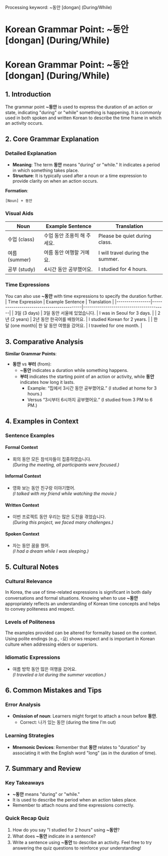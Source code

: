 Processing keyword: ~동안 [dongan] (During/While)
# Korean Grammar Point: ~동안 [dongan] (During/While)
# Korean Grammar Point: ~동안 [dongan] (During/While)
## 1. Introduction
The grammar point **~동안** is used to express the duration of an action or state, indicating "during" or "while" something is happening. It is commonly used in both spoken and written Korean to describe the time frame in which an activity occurs.
## 2. Core Grammar Explanation
### Detailed Explanation
- **Meaning**: The term **동안** means "during" or "while." It indicates a period in which something takes place.
- **Structure**: It is typically used after a noun or a time expression to provide clarity on when an action occurs.
  
**Formation**: 
```
[Noun] + 동안
```
### Visual Aids
| Noun      | Example Sentence                  | Translation                     |
|-----------|----------------------------------|---------------------------------|
| 수업 (class) | 수업 동안 조용히 해 주세요.     | Please be quiet during class.   |
| 여름 (summer) | 여름 동안 여행할 거예요.      | I will travel during the summer. |
| 공부 (study) | 4시간 동안 공부했어요.         | I studied for 4 hours.           |
### Time Expressions
You can also use **~동안** with time expressions to specify the duration further.
| Time Expression | Example Sentence                            | Translation                             |
|-----------------|-------------------------------------------|-----------------------------------------|
| 3일 (3 days)    | 3일 동안 서울에 있었습니다.                | I was in Seoul for 3 days.               |
| 2년 (2 years)   | 2년 동안 한국어를 배웠어요.               | I studied Korean for 2 years.            |
| 한 달 (one month)| 한 달 동안 여행을 갔어요.                | I traveled for one month.                 |
## 3. Comparative Analysis
**Similar Grammar Points**:
- **동안** vs **부터** (from):
  - **~동안** indicates a duration while something happens.
  - **부터** indicates the starting point of an action or activity, while **동안** indicates how long it lasts.
    - Example: “집에서 3시간 동안 공부했어요.” (I studied at home for 3 hours.)
    - Versus “3시부터 6시까지 공부했어요.” (I studied from 3 PM to 6 PM.)
## 4. Examples in Context
### Sentence Examples
#### Formal Context
- 회의 동안 모든 참석자들이 집중하였습니다.  
  *(During the meeting, all participants were focused.)*
#### Informal Context
- 영화 보는 동안 친구랑 이야기했어.  
  *(I talked with my friend while watching the movie.)*
#### Written Context
- 이번 프로젝트 동안 우리는 많은 도전을 겪었습니다.  
  *(During this project, we faced many challenges.)*
#### Spoken Context
- 자는 동안 꿈을 꿨어.  
  *(I had a dream while I was sleeping.)*
## 5. Cultural Notes
### Cultural Relevance
In Korea, the use of time-related expressions is significant in both daily conversations and formal situations. Knowing when to use **~동안** appropriately reflects an understanding of Korean time concepts and helps to convey politeness and respect.
### Levels of Politeness
The examples provided can be altered for formality based on the context. Using polite endings (e.g., -요) shows respect and is important in Korean culture when addressing elders or superiors.
### Idiomatic Expressions
- 여름 방학 동안 많은 여행을 갔어요.  
  *(I traveled a lot during the summer vacation.)*
## 6. Common Mistakes and Tips
### Error Analysis
- **Omission of noun**: Learners might forget to attach a noun before **동안**. 
  - Correct: 나가 있는 동안 (during the time I'm out)
  
### Learning Strategies
- **Mnemonic Devices**: Remember that **동안** relates to "duration" by associating it with the English word "long" (as in the duration of time).
  
## 7. Summary and Review
### Key Takeaways
- **~동안** means "during" or "while."
- It is used to describe the period when an action takes place.
- Remember to attach nouns and time expressions correctly.
### Quick Recap Quiz
1. How do you say "I studied for 2 hours" using **~동안**?
2. What does **~동안** indicate in a sentence?
3. Write a sentence using **~동안** to describe an activity. 
Feel free to try answering the quiz questions to reinforce your understanding!
